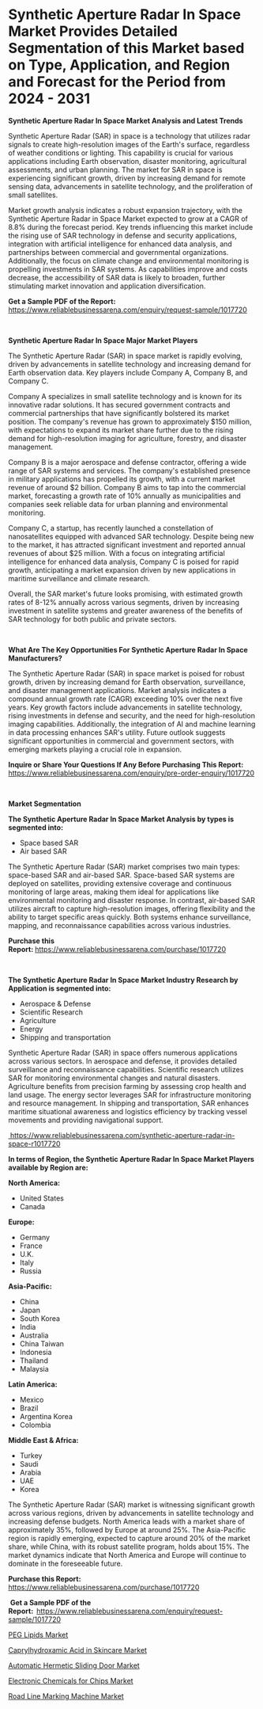 <p><h1>Synthetic Aperture Radar In Space Market Provides Detailed Segmentation of this Market based on Type, Application, and Region and Forecast for the Period from 2024 - 2031</h1></p><p><strong>Synthetic Aperture Radar In Space Market Analysis and Latest Trends</strong></p>
<p><p>Synthetic Aperture Radar (SAR) in space is a technology that utilizes radar signals to create high-resolution images of the Earth's surface, regardless of weather conditions or lighting. This capability is crucial for various applications including Earth observation, disaster monitoring, agricultural assessments, and urban planning. The market for SAR in space is experiencing significant growth, driven by increasing demand for remote sensing data, advancements in satellite technology, and the proliferation of small satellites.</p><p>Market growth analysis indicates a robust expansion trajectory, with the Synthetic Aperture Radar in Space Market expected to grow at a CAGR of 8.8% during the forecast period. Key trends influencing this market include the rising use of SAR technology in defense and security applications, integration with artificial intelligence for enhanced data analysis, and partnerships between commercial and governmental organizations. Additionally, the focus on climate change and environmental monitoring is propelling investments in SAR systems. As capabilities improve and costs decrease, the accessibility of SAR data is likely to broaden, further stimulating market innovation and application diversification.</p></p>
<p><strong>Get a Sample PDF of the Report:&nbsp;</strong> <a href="https://www.reliablebusinessarena.com/enquiry/request-sample/1017720">https://www.reliablebusinessarena.com/enquiry/request-sample/1017720</a></p>
<p>&nbsp;</p>
<p><strong>Synthetic Aperture Radar In Space Major Market Players</strong></p>
<p><p>The Synthetic Aperture Radar (SAR) in space market is rapidly evolving, driven by advancements in satellite technology and increasing demand for Earth observation data. Key players include Company A, Company B, and Company C.</p><p>Company A specializes in small satellite technology and is known for its innovative radar solutions. It has secured government contracts and commercial partnerships that have significantly bolstered its market position. The company's revenue has grown to approximately $150 million, with expectations to expand its market share further due to the rising demand for high-resolution imaging for agriculture, forestry, and disaster management.</p><p>Company B is a major aerospace and defense contractor, offering a wide range of SAR systems and services. The company's established presence in military applications has propelled its growth, with a current market revenue of around $2 billion. Company B aims to tap into the commercial market, forecasting a growth rate of 10% annually as municipalities and companies seek reliable data for urban planning and environmental monitoring.</p><p>Company C, a startup, has recently launched a constellation of nanosatellites equipped with advanced SAR technology. Despite being new to the market, it has attracted significant investment and reported annual revenues of about $25 million. With a focus on integrating artificial intelligence for enhanced data analysis, Company C is poised for rapid growth, anticipating a market expansion driven by new applications in maritime surveillance and climate research.</p><p>Overall, the SAR market's future looks promising, with estimated growth rates of 8-12% annually across various segments, driven by increasing investment in satellite systems and greater awareness of the benefits of SAR technology for both public and private sectors.</p></p>
<p>&nbsp;</p>
<p><strong>What Are The Key Opportunities For Synthetic Aperture Radar In Space Manufacturers?</strong></p>
<p><p>The Synthetic Aperture Radar (SAR) in space market is poised for robust growth, driven by increasing demand for Earth observation, surveillance, and disaster management applications. Market analysis indicates a compound annual growth rate (CAGR) exceeding 10% over the next five years. Key growth factors include advancements in satellite technology, rising investments in defense and security, and the need for high-resolution imaging capabilities. Additionally, the integration of AI and machine learning in data processing enhances SAR's utility. Future outlook suggests significant opportunities in commercial and government sectors, with emerging markets playing a crucial role in expansion.</p></p>
<p><strong>Inquire or Share Your Questions If Any Before Purchasing This Report:</strong> <a href="https://www.reliablebusinessarena.com/enquiry/pre-order-enquiry/1017720">https://www.reliablebusinessarena.com/enquiry/pre-order-enquiry/1017720</a></p>
<p>&nbsp;</p>
<p><strong>Market Segmentation</strong></p>
<p><strong>The Synthetic Aperture Radar In Space Market Analysis by types is segmented into:</strong></p>
<p><ul><li>Space based SAR</li><li>Air based SAR</li></ul></p>
<p><p>The Synthetic Aperture Radar (SAR) market comprises two main types: space-based SAR and air-based SAR. Space-based SAR systems are deployed on satellites, providing extensive coverage and continuous monitoring of large areas, making them ideal for applications like environmental monitoring and disaster response. In contrast, air-based SAR utilizes aircraft to capture high-resolution images, offering flexibility and the ability to target specific areas quickly. Both systems enhance surveillance, mapping, and reconnaissance capabilities across various industries.</p></p>
<p><strong>Purchase this Report:&nbsp;</strong><a href="https://www.reliablebusinessarena.com/purchase/1017720">https://www.reliablebusinessarena.com/purchase/1017720</a></p>
<p>&nbsp;</p>
<p><strong>The Synthetic Aperture Radar In Space Market Industry Research by Application is segmented into:</strong></p>
<p><ul><li>Aerospace & Defense</li><li>Scientific Research</li><li>Agriculture</li><li>Energy</li><li>Shipping and transportation</li></ul></p>
<p><p>Synthetic Aperture Radar (SAR) in space offers numerous applications across various sectors. In aerospace and defense, it provides detailed surveillance and reconnaissance capabilities. Scientific research utilizes SAR for monitoring environmental changes and natural disasters. Agriculture benefits from precision farming by assessing crop health and land usage. The energy sector leverages SAR for infrastructure monitoring and resource management. In shipping and transportation, SAR enhances maritime situational awareness and logistics efficiency by tracking vessel movements and providing navigational support.</p></p>
<p><a href="https://www.reliablebusinessarena.com/synthetic-aperture-radar-in-space-r1017720">&nbsp;https://www.reliablebusinessarena.com/synthetic-aperture-radar-in-space-r1017720</a></p>
<p><strong>In terms of Region, the Synthetic Aperture Radar In Space Market Players available by Region are:</strong></p>
<p>
    <p> <strong> North America: </strong>
        <ul>
            <li>United States</li>
            <li>Canada</li>
        </ul>
        </p> 
    <p> <strong> Europe: </strong>
        <ul>
            <li>Germany</li>
            <li>France</li>
            <li>U.K.</li>
            <li>Italy</li>
            <li>Russia</li>
        </ul>
        </p> 
    <p> <strong> Asia-Pacific: </strong>
        <ul>
            <li>China</li>
            <li>Japan</li>
            <li>South Korea</li>
            <li>India</li>
            <li>Australia</li>
            <li>China Taiwan</li>
            <li>Indonesia</li>
            <li>Thailand</li>
            <li>Malaysia</li>
        </ul>
        </p> 
    <p> <strong> Latin America: </strong>
        <ul>
            <li>Mexico</li>
            <li>Brazil</li>
            <li>Argentina Korea</li>
            <li>Colombia</li>
        </ul>
        </p> 
    <p> <strong> Middle East & Africa: </strong>
        <ul>
            <li>Turkey</li>
            <li>Saudi</li>
            <li>Arabia</li>
            <li>UAE</li>
            <li>Korea</li>
        </ul>
    </p>
    </p>
<p><p>The Synthetic Aperture Radar (SAR) market is witnessing significant growth across various regions, driven by advancements in satellite technology and increasing defense budgets. North America leads with a market share of approximately 35%, followed by Europe at around 25%. The Asia-Pacific region is rapidly emerging, expected to capture around 20% of the market share, while China, with its robust satellite program, holds about 15%. The market dynamics indicate that North America and Europe will continue to dominate in the foreseeable future.</p></p>
<p><strong>Purchase this Report: </strong><a href="https://www.reliablebusinessarena.com/purchase/1017720">https://www.reliablebusinessarena.com/purchase/1017720</a></p>
<p>&nbsp;<strong>Get a Sample PDF of the Report:&nbsp;&nbsp;</strong><a href="https://www.reliablebusinessarena.com/enquiry/request-sample/1017720">https://www.reliablebusinessarena.com/enquiry/request-sample/1017720</a></p>
<p><strong></strong></p>
<p><p><a href="https://medium.com/@peterm12562/the-peg-lipids-market-has-witnessed-significant-growth-in-recent-years-and-this-trend-is-ae08fa9b9db4">PEG Lipids Market</a></p><p><a href="https://issuu.com/reportprime-2/docs/caprylhydroxamic-acid-in-skincare-m_408ecb10401512">Caprylhydroxamic Acid in Skincare Market</a></p><p><a href="https://www.linkedin.com/pulse/automatic-hermetic-sliding-door-market-trends-focusing-insight-5l2jf?trackingId=Us0MyeIcRvqNjrnXyCK9hQ%3D%3D">Automatic Hermetic Sliding Door Market</a></p><p><a href="https://medium.com/@peterm12562/the-electronic-chemicals-for-chips-market-has-witnessed-significant-growth-in-recent-years-and-b96c08a66cfc">Electronic Chemicals for Chips Market</a></p><p><a href="https://www.linkedin.com/pulse/global-road-line-marking-machine-market-trends-analysis-jkdce?trackingId=TiU98d3FRxKBeVQ5z61%2BSQ%3D%3D">Road Line Marking Machine Market</a></p></p>